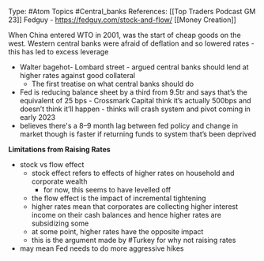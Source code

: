 Type: #Atom
Topics #Central_banks 
References: [[Top Traders Podcast GM 23]]
Fedguy - https://fedguy.com/stock-and-flow/
[[Money Creation]]

When China entered WTO in 2001, was the start of cheap goods on the west. Western central banks were afraid of deflation and so lowered rates - this has led to excess leverage 
- Walter bagehot- Lombard street - argued central banks should lend at higher rates against good collateral 
	- The first treatise on what central banks should do
- Fed is reducing balance sheet by a third from 9.5tr and says that’s the equivalent of 25 bps - Crossmark Capital  think it’s actually 500bps and doesn’t think it’ll happen - thinks will crash system and pivot coming in early 2023
- believes there's a 8–9 month lag between fed policy and change in market though is faster if returning funds to system that’s been deprived


**Limitations from Raising Rates**
- stock vs flow effect 
	- stock effect refers to effects of higher rates on household and corporate wealth
		- for now, this seems to have levelled off 
	- the flow effect is the impact of incremental tightening
	- higher rates mean that corporates are collecting higher interest income on their cash balances and hence higher rates are subsidizing some
	- at some point, higher rates have the opposite impact 
	- this is the argument made by #Turkey for why not raising rates
- may mean Fed needs to do more aggressive hikes